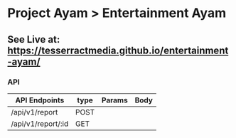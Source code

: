  # Project Ayam > Entertainment Ayam 

## See Live at: https://tesserractmedia.github.io/entertainment-ayam/

### API

| API Endpoints | type | Params | Body
|-|-|-|-|
| /api/v1/report | POST | | |
| /api/v1/report/:id | GET | | |


